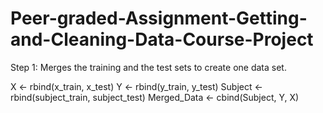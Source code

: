 # Peer-graded-Assignment-Getting-and-Cleaning-Data-Course-Project

Step 1: Merges the training and the test sets to create one data set.

X <- rbind(x_train, x_test)
Y <- rbind(y_train, y_test)
Subject <- rbind(subject_train, subject_test)
Merged_Data <- cbind(Subject, Y, X)
